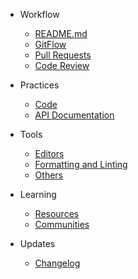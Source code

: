 * Workflow

  * [README.md](writing-readme.md)
  * [GitFlow](git-flow.md)
  * [Pull Requests](pull-requests.md)
  * [Code Review](code-review.md)

* Practices

  * [Code](code.md)
  * [API Documentation](api-doc.md)

* Tools

  * [Editors](editors.md)
  * [Formatting and Linting](f-and-l.md)
  * [Others](others.md)

* Learning

  * [Resources]()
  * [Communities]()

* Updates

  * [Changelog](changelog.md)
